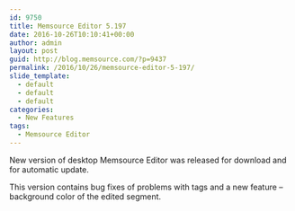 ```yaml
---
id: 9750
title: Memsource Editor 5.197
date: 2016-10-26T10:10:41+00:00
author: admin
layout: post
guid: http://blog.memsource.com/?p=9437
permalink: /2016/10/26/memsource-editor-5-197/
slide_template:
  - default
  - default
  - default
categories:
  - New Features
tags:
  - Memsource Editor
---
```

New version of desktop Memsource Editor was released for download and for automatic update.

This version contains bug fixes of problems with tags and a new feature &#8211; background color of the edited segment.

&nbsp;